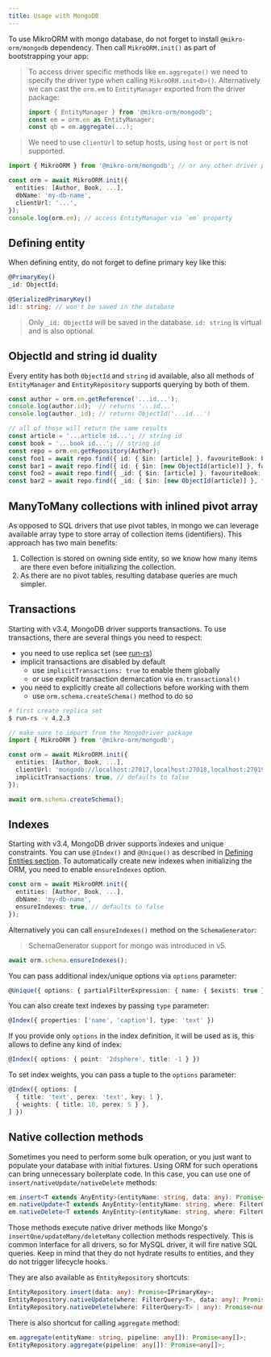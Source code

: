 ```yaml
---
title: Usage with MongoDB
---
```


To use MikroORM with mongo database, do not forget to install `@mikro-orm/mongodb` dependency. Then call `MikroORM.init()` as part of bootstrapping your app:

> To access driver specific methods like `em.aggregate()` we need to specify the driver type when calling `MikroORM.init<D>()`. Alternatively we can cast the `orm.em` to `EntityManager` exported from the driver package:
>
> ```ts
> import { EntityManager } from '@mikro-orm/mongodb';
> const em = orm.em as EntityManager;
> const qb = em.aggregate(...);
> ```

> We need to use `clientUrl` to setup hosts, using `host` or `port` is not supported.

```ts
import { MikroORM } from '@mikro-orm/mongodb'; // or any other driver package

const orm = await MikroORM.init({
  entities: [Author, Book, ...],
  dbName: 'my-db-name',
  clientUrl: '...',
});
console.log(orm.em); // access EntityManager via `em` property
```

## Defining entity

When defining entity, do not forget to define primary key like this:

```ts
@PrimaryKey()
_id: ObjectId;

@SerializedPrimaryKey()
id!: string; // won't be saved in the database
```

> Only `_id: ObjectId` will be saved in the database. `id: string` is virtual and is also optional.

## ObjectId and string id duality

Every entity has both `ObjectId` and `string` id available, also all methods of `EntityManager` and `EntityRepository` supports querying by both of them.

```ts
const author = orm.em.getReference('...id...');
console.log(author.id);  // returns '...id...'
console.log(author._id); // returns ObjectId('...id...')

// all of those will return the same results
const article = '...article id...'; // string id
const book = '...book id...'; // string id
const repo = orm.em.getRepository(Author);
const foo1 = await repo.find({ id: { $in: [article] }, favouriteBook: book });
const bar1 = await repo.find({ id: { $in: [new ObjectId(article)] }, favouriteBook: new ObjectId(book) });
const foo2 = await repo.find({ _id: { $in: [article] }, favouriteBook: book });
const bar2 = await repo.find({ _id: { $in: [new ObjectId(article)] }, favouriteBook: new ObjectId(book) });
```

## ManyToMany collections with inlined pivot array

As opposed to SQL drivers that use pivot tables, in mongo we can leverage available array type to store array of collection items (identifiers). This approach has two main benefits:

1. Collection is stored on owning side entity, so we know how many items are there even before initializing the collection.
2. As there are no pivot tables, resulting database queries are much simpler.

## Transactions

Starting with v3.4, MongoDB driver supports transactions. To use transactions, there are several things you need to respect:

- you need to use replica set (see [run-rs](https://github.com/vkarpov15/run-rs))
- implicit transactions are disabled by default
  - use `implicitTransactions: true` to enable them globally
  - or use explicit transaction demarcation via `em.transactional()`
- you need to explicitly create all collections before working with them
  - use `orm.schema.createSchema()` method to do so

```sh
# first create replica set
$ run-rs -v 4.2.3
```

```ts
// make sure to import from the MongoDriver package
import { MikroORM } from '@mikro-orm/mongodb';

const orm = await MikroORM.init({
  entities: [Author, Book, ...],
  clientUrl: 'mongodb://localhost:27017,localhost:27018,localhost:27019/my-db-name?replicaSet=rs0',
  implicitTransactions: true, // defaults to false
});

await orm.schema.createSchema();
```

## Indexes

Starting with v3.4, MongoDB driver supports indexes and unique constraints. You can use `@Index()` and `@Unique()` as described in [Defining Entities section](defining-entities.md#indexes). To automatically create new indexes when initializing the ORM, you need to enable `ensureIndexes` option.

```ts
const orm = await MikroORM.init({
  entities: [Author, Book, ...],
  dbName: 'my-db-name',
  ensureIndexes: true, // defaults to false
});
```

Alternatively you can call `ensureIndexes()` method on the `SchemaGenerator`:

> SchemaGenerator support for mongo was introduced in v5.

```ts
await orm.schema.ensureIndexes();
```

You can pass additional index/unique options via `options` parameter:

```ts
@Unique({ options: { partialFilterExpression: { name: { $exists: true } } }})
```

You can also create text indexes by passing `type` parameter:

```ts
@Index({ properties: ['name', 'caption'], type: 'text' })
```

If you provide only `options` in the index definition, it will be used as is, this allows to define any kind of index:

```ts
@Index({ options: { point: '2dsphere', title: -1 } })
```

To set index weights, you can pass a tuple to the `options` parameter:

```ts
@Index({ options: [
  { title: 'text', perex: 'text', key: 1 },
  { weights: { title: 10, perex: 5 } },
] })
```

## Native collection methods

Sometimes you need to perform some bulk operation, or you just want to populate your database with initial fixtures. Using ORM for such operations can bring unnecessary boilerplate code. In this case, you can use one of `insert/nativeUpdate/nativeDelete` methods:

```ts
em.insert<T extends AnyEntity>(entityName: string, data: any): Promise<IPrimaryKey>;
em.nativeUpdate<T extends AnyEntity>(entityName: string, where: FilterQuery<T>, data: any): Promise<number>;
em.nativeDelete<T extends AnyEntity>(entityName: string, where: FilterQuery<T> | any): Promise<number>;
```

Those methods execute native driver methods like Mongo's `insertOne/updateMany/deleteMany` collection methods respectively. This is common interface for all drivers, so for MySQL driver, it will fire native SQL queries. Keep in mind that they do not hydrate results to entities, and they do not trigger lifecycle hooks.

They are also available as `EntityRepository` shortcuts:

```ts
EntityRepository.insert(data: any): Promise<IPrimaryKey>;
EntityRepository.nativeUpdate(where: FilterQuery<T>, data: any): Promise<number>;
EntityRepository.nativeDelete(where: FilterQuery<T> | any): Promise<number>;
```

There is also shortcut for calling `aggregate` method:

```ts
em.aggregate(entityName: string, pipeline: any[]): Promise<any[]>;
EntityRepository.aggregate(pipeline: any[]): Promise<any[]>;
```
